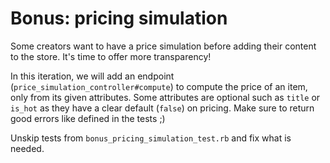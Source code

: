 # Bonus: pricing simulation

Some creators want to have a price simulation before adding their content to the store.
It's time to offer more transparency!

In this iteration, we will add an endpoint (`price_simulation_controller#compute`) to compute the price of an item, only from its given attributes.
Some attributes are optional such as `title` or `is_hot` as they have a clear default (`false`) on pricing.
Make sure to return good errors like defined in the tests ;)

Unskip tests from `bonus_pricing_simulation_test.rb` and fix what is needed.
